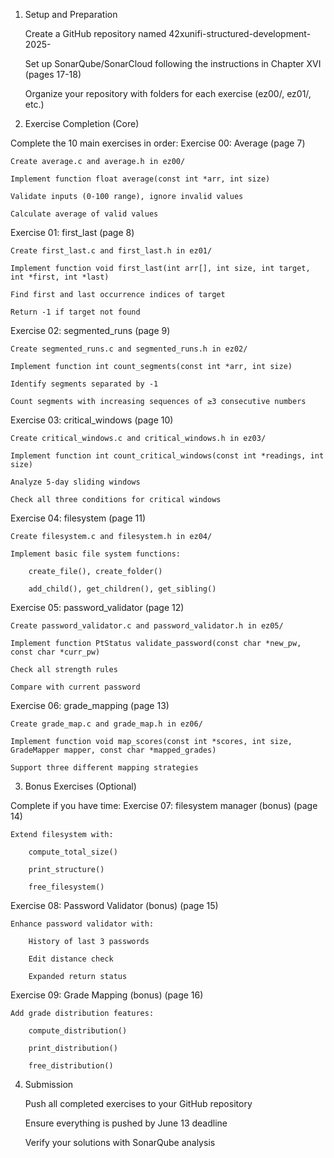 1. Setup and Preparation

    Create a GitHub repository named 42xunifi-structured-development-2025-<your-intra-login>

    Set up SonarQube/SonarCloud following the instructions in Chapter XVI (pages 17-18)

    Organize your repository with folders for each exercise (ez00/, ez01/, etc.)

2. Exercise Completion (Core)

Complete the 10 main exercises in order:
Exercise 00: Average (page 7)

    Create average.c and average.h in ez00/

    Implement function float average(const int *arr, int size)

    Validate inputs (0-100 range), ignore invalid values

    Calculate average of valid values

Exercise 01: first_last (page 8)

    Create first_last.c and first_last.h in ez01/

    Implement function void first_last(int arr[], int size, int target, int *first, int *last)

    Find first and last occurrence indices of target

    Return -1 if target not found

Exercise 02: segmented_runs (page 9)

    Create segmented_runs.c and segmented_runs.h in ez02/

    Implement function int count_segments(const int *arr, int size)

    Identify segments separated by -1

    Count segments with increasing sequences of ≥3 consecutive numbers

Exercise 03: critical_windows (page 10)

    Create critical_windows.c and critical_windows.h in ez03/

    Implement function int count_critical_windows(const int *readings, int size)

    Analyze 5-day sliding windows

    Check all three conditions for critical windows

Exercise 04: filesystem (page 11)

    Create filesystem.c and filesystem.h in ez04/

    Implement basic file system functions:

        create_file(), create_folder()

        add_child(), get_children(), get_sibling()

Exercise 05: password_validator (page 12)

    Create password_validator.c and password_validator.h in ez05/

    Implement function PtStatus validate_password(const char *new_pw, const char *curr_pw)

    Check all strength rules

    Compare with current password

Exercise 06: grade_mapping (page 13)

    Create grade_map.c and grade_map.h in ez06/

    Implement function void map_scores(const int *scores, int size, GradeMapper mapper, const char *mapped_grades)

    Support three different mapping strategies

3. Bonus Exercises (Optional)

Complete if you have time:
Exercise 07: filesystem manager (bonus) (page 14)

    Extend filesystem with:

        compute_total_size()

        print_structure()

        free_filesystem()

Exercise 08: Password Validator (bonus) (page 15)

    Enhance password validator with:

        History of last 3 passwords

        Edit distance check

        Expanded return status

Exercise 09: Grade Mapping (bonus) (page 16)

    Add grade distribution features:

        compute_distribution()

        print_distribution()

        free_distribution()

4. Submission

    Push all completed exercises to your GitHub repository

    Ensure everything is pushed by June 13 deadline

    Verify your solutions with SonarQube analysis

